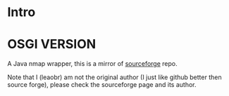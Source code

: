 # Intro

# OSGI VERSION

A Java nmap wrapper, this is a mirror of [sourceforge](http://sourceforge.net/apps/mediawiki/nmap4j/index.php?title=Main_Page#Nmap4j)  repo.

Note that I (leaobr) am not the original author (I just like github better then source forge), please check the sourceforge page and its author.